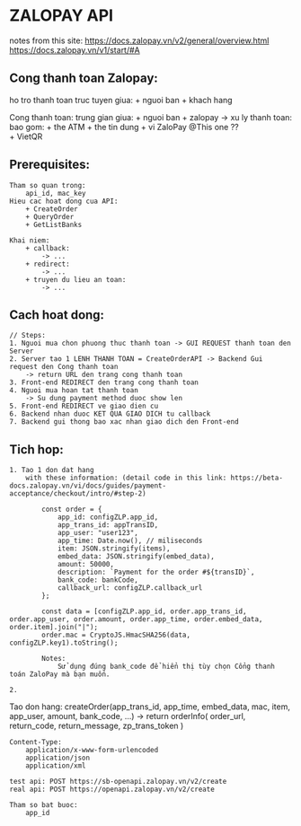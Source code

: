 # ZALOPAY API 
notes from this site: https://docs.zalopay.vn/v2/general/overview.html
https://docs.zalopay.vn/v1/start/#A

## Cong thanh toan Zalopay: 
ho tro thanh toan truc tuyen 
giua: 
    + nguoi ban 
    + khach hang 

Cong thanh toan: trung gian giua:
    + nguoi ban 
    + zalopay 
    -> xu ly thanh toan: bao gom:
        + the ATM 
        + the tin dung 
        + vi ZaloPay @This one ??  
        + VietQR


## Prerequisites: 
    Tham so quan trong: 
        api_id, mac_key 
    Hieu cac hoat dong cua API: 
        + CreateOrder 
        + QueryOrder 
        + GetListBanks

    Khai niem: 
        + callback: 
            -> ... 
        + redirect:  
            -> ... 
        + truyen du lieu an toan: 
            -> ...
            
## Cach hoat dong: 
    // Steps: 
    1. Nguoi mua chon phuong thuc thanh toan -> GUI REQUEST thanh toan den Server
    2. Server tao 1 LENH THANH TOAN = CreateOrderAPI -> Backend Gui request den Cong thanh toan 
        -> return URL den trang cong thanh toan 
    3. Front-end REDIRECT den trang cong thanh toan 
    4. Nguoi mua hoan tat thanh toan
        -> Su dung payment method duoc show len 
    5. Front-end REDIRECT ve giao dien cu 
    6. Backend nhan duoc KET QUA GIAO DICH tu callback 
    7. Backend gui thong bao xac nhan giao dich den Front-end

## Tich hop: 
    1. Tao 1 don dat hang 
        with these information: (detail code in this link: https://beta-docs.zalopay.vn/vi/docs/guides/payment-acceptance/checkout/intro/#step-2)

            const order = {
                app_id: configZLP.app_id,
                app_trans_id: appTransID,
                app_user: "user123",
                app_time: Date.now(), // miliseconds
                item: JSON.stringify(items),
                embed_data: JSON.stringify(embed_data),
                amount: 50000,
                description: `Payment for the order #${transID}`,
                bank_code: bankCode,
                callback_url: configZLP.callback_url
            };

            const data = [configZLP.app_id, order.app_trans_id, order.app_user, order.amount, order.app_time, order.embed_data, order.item].join("|");
            order.mac = CryptoJS.HmacSHA256(data, configZLP.key1).toString();

            Notes: 
                Sử dụng đúng bank_code để hiển thị tùy chọn Cổng thanh toán ZaloPay mà bạn muốn.

    2. 

Tao don hang: 
    createOrder(app_trans_id, app_time, embed_data, mac, item, app_user, amount, bank_code, ...) 
        -> return orderInfo(
            order_url, return_code, return_message, zp_trans_token
            )

    Content-Type:
        application/x-www-form-urlencoded
        application/json
        application/xml

    test api: POST https://sb-openapi.zalopay.vn/v2/create
    real api: POST https://openapi.zalopay.vn/v2/create

    Tham so bat buoc: 
        app_id 